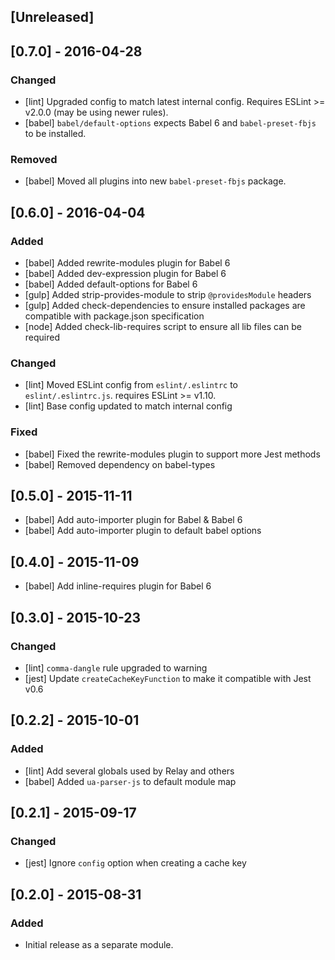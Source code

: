 ## [Unreleased]


## [0.7.0] - 2016-04-28

### Changed
- [lint] Upgraded config to match latest internal config. Requires ESLint >= v2.0.0 (may be using newer rules).
- [babel] `babel/default-options` expects Babel 6 and `babel-preset-fbjs` to be installed.

### Removed
- [babel] Moved all plugins into new `babel-preset-fbjs` package.


## [0.6.0] - 2016-04-04

### Added
- [babel] Added rewrite-modules plugin for Babel 6
- [babel] Added dev-expression plugin for Babel 6
- [babel] Added default-options for Babel 6
- [gulp] Added strip-provides-module to strip `@providesModule` headers
- [gulp] Added check-dependencies to ensure installed packages are compatible with package.json specification
- [node] Added check-lib-requires script to ensure all lib files can be required

### Changed
- [lint] Moved ESLint config from `eslint/.eslintrc` to `eslint/.eslintrc.js`. requires ESLint >= v1.10.
- [lint] Base config updated to match internal config

### Fixed
- [babel] Fixed the rewrite-modules plugin to support more Jest methods
- [babel] Removed dependency on babel-types


## [0.5.0] - 2015-11-11
- [babel] Add auto-importer plugin for Babel & Babel 6
- [babel] Add auto-importer plugin to default babel options


## [0.4.0] - 2015-11-09
- [babel] Add inline-requires plugin for Babel 6


## [0.3.0] - 2015-10-23

### Changed
- [lint] `comma-dangle` rule upgraded to warning
- [jest] Update `createCacheKeyFunction` to make it compatible with Jest v0.6


## [0.2.2] - 2015-10-01

### Added
- [lint] Add several globals used by Relay and others
- [babel] Added `ua-parser-js` to default module map


## [0.2.1] - 2015-09-17

### Changed
- [jest] Ignore `config` option when creating a cache key


## [0.2.0] - 2015-08-31

### Added
- Initial release as a separate module.
